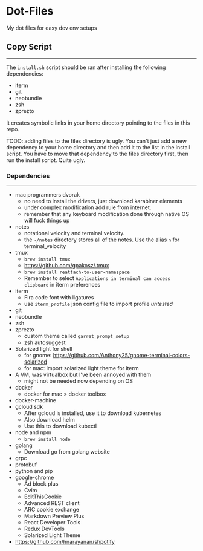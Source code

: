 # Dot-Files
My dot files for easy dev env setups

## Copy Script
---

The `install.sh` script should be ran after installing the following dependencies:
* iterm
* git
* neobundle
* zsh
* zprezto

It creates symbolic links in your home directory pointing to the files in this repo.

TODO: adding files to the files directory is ugly. You can't just add a new dependency to your home directory and then add it to the list in the install script. You have to move that dependency to the files directory first, then run the install script. Quite ugly.


### Dependencies
---
* mac programmers dvorak
  - no need to install the drivers, just download karabiner elements
  - under complex modification add rule from internet.
  - remember that any keyboard modification done through native OS will fuck things up
* notes
  - notational velocity and terminal velocity.
  - the `~/notes` directory stores all of the notes. Use the alias `n` for terminal_velocity
* tmux
  + `brew install tmux`
  + https://github.com/gpakosz/.tmux
  + `brew install reattach-to-user-namespace`
  + Remember to select `Applications in terminal can access clipboard` in iterm preferences
* iterm
  + Fira code font with ligatures
  + use `iterm_profile` json config file to import profile *untested*
* git
* neobundle
* zsh
* zprezto
  - custom theme called `garret_prompt_setup`
  - zsh autosuggest
* Solarized light for shell
  - for gnome: https://github.com/Anthony25/gnome-terminal-colors-solarized
  - for mac: import solarized light theme for iterm
* A VM, was virtualbox but I've been annoyed with them
  - might not be needed now depending on OS
* docker
  - docker for mac > docker toolbox
* docker-machine
* gcloud sdk
  - After gcloud is installed, use it to download kubernetes
  - Also download helm
  - Use this to download kubectl
* node and npm
  - ```brew install node```
* golang
  - Download go from golang website
* grpc
* protobuf
* python and pip
* google-chrome
  - Ad block plus
  - Cvim
  - EditThisCookie
  - Advanced REST client
  - ARC cookie exchange
  - Markdown Preview Plus
  - React Developer Tools
  - Redux DevTools
  - Solarized Light Theme
* https://github.com/hnarayanan/shpotify
